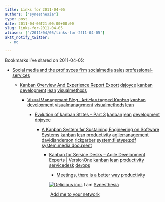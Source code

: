 ```yaml
---
title: Links for 2011-04-05
authors: ["synesthesia"]
type: post
date: 2011-04-05T21:00:00+00:00
slug: links-for-2011-04-05 
aliases: ["/2011/04/05/links-for-2011-04-05"]
aktt_notify_twitter:
  - no

---
```

Bookmarks I&#8217;ve shared on 2011-04-05:

  * [Social media and the prof svces firm][1] 
    [socialmedia][2] [sales][3] [professional-services][4] </li> 
    
      * [Kanban Overview And Experience Report Export][5] 
        [dpjoyce][6] [kanban][7] [development][8] [lean][9] [visualmethods][10] </li> 
        
          * [Visual Management Blog &middot; Articles tagged Kanban][11] 
            [kanban][7] [development][8] [visualmanagement][12] [visualmethods][10] [lean][9] </li> 
            
              * [Evolution of kanban States &#8211; Part 3][13] 
                [kanban][7] [lean][9] [development][8] [dpjoyce][6] </li> 
                
                  * [A Kanban System for Sustaining Engineering on Software Systems][14] 
                    [kanban][7] [lean][9] [productivity][15] [agilemanagement][16] [davidjanderson][17] [rickgarber][18] [system:filetype:pdf][19] [system:media:document][20] </li> 
                    
                      * [Kanban for Service Desks &#8211; Agile Development Experts | VersionOne][21] 
                        [kanban][7] [lean][9] [productivity][15] [servicedesk][22] [devops][23] </li> 
                        
                          * [Meetings, there is a better way][24] 
                            [productivity][15] </li> </ul> 
                            
                            <p class="deliciouslink">
                              <a href="https://del.icio.us/synesthesia" title="See all my bookmarks on del.icio.us"><img src="https://www.synesthesia.co.uk/images/deliciousicon.jpg" alt="Delicious icon" /></a>&nbsp;I am <a href="https://del.icio.us/synesthesia" title="See all my bookmarks on del.icio.us">Synesthesia</a>
                            </p>
                            
                            <p class="deliciouslink">
                              <a href="https://del.icio.us/network?add=synesthesia" title="Add me to your del.icio.us network"><img src="https://www.synesthesia.co.uk/images/add.gif" alt="" /></a>&nbsp;<a href="https://del.icio.us/network?add=synesthesia" title="Add me to your del.icio.us network">Add me to your network</a>
                            </p>

 [1]: https://www.slideshare.net/JustinRoffMarsh/social-media-and-the-prof-svces-firm
 [2]: https://www.delicious.com/synesthesia/socialmedia
 [3]: https://www.delicious.com/synesthesia/sales
 [4]: https://www.delicious.com/synesthesia/professional-services
 [5]: https://www.slideshare.net/davidpeterjoyce/kanban-overview-and-experience-report-export-full
 [6]: https://www.delicious.com/synesthesia/dpjoyce
 [7]: https://www.delicious.com/synesthesia/kanban
 [8]: https://www.delicious.com/synesthesia/development
 [9]: https://www.delicious.com/synesthesia/lean
 [10]: https://www.delicious.com/synesthesia/visualmethods
 [11]: https://www.xqa.com.ar/visualmanagement/tag/kanban
 [12]: https://www.delicious.com/synesthesia/visualmanagement
 [13]: https://leanandkanban.wordpress.com/page/12/?archives-list=1
 [14]: https://www.agilemanagement.net/AMPDFArchive/KanbanAtLeanNPD.pdf
 [15]: https://www.delicious.com/synesthesia/productivity
 [16]: https://www.delicious.com/synesthesia/agilemanagement
 [17]: https://www.delicious.com/synesthesia/davidjanderson
 [18]: https://www.delicious.com/synesthesia/rickgarber
 [19]: https://www.delicious.com/synesthesia/system%3Afiletype%3Apdf
 [20]: https://www.delicious.com/synesthesia/system%3Amedia%3Adocument
 [21]: https://blog.versionone.com/blog/agile-development-experts/kanban-for-service-desks
 [22]: https://www.delicious.com/synesthesia/servicedesk
 [23]: https://www.delicious.com/synesthesia/devops
 [24]: https://dontmindrick.com/opinion/meetings